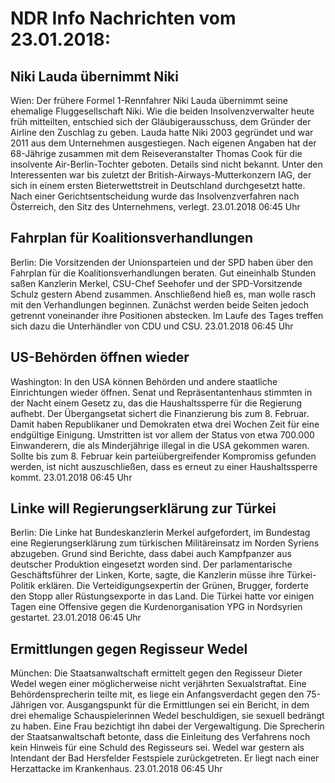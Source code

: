 # NDR Info Nachrichten vom 23.01.2018:


## Niki Lauda übernimmt Niki
Wien: Der frühere Formel 1-Rennfahrer Niki Lauda übernimmt seine ehemalige Fluggesellschaft Niki. Wie die beiden Insolvenzverwalter heute früh mitteilten, entschied sich der Gläubigerausschuss, dem Gründer der Airline den Zuschlag zu geben. Lauda hatte Niki 2003 gegründet und war 2011 aus dem Unternehmen ausgestiegen. Nach eigenen Angaben hat der 68-Jährige zusammen mit dem Reiseveranstalter Thomas Cook für die insolvente Air-Berlin-Tochter geboten. Details sind nicht bekannt. Unter den Interessenten war bis zuletzt der British-Airways-Mutterkonzern IAG, der sich in einem ersten Bieterwettstreit in Deutschland durchgesetzt hatte. Nach einer Gerichtsentscheidung wurde das Insolvenzverfahren nach Österreich, den Sitz des Unternehmens, verlegt. 23.01.2018 06:45 Uhr 

## Fahrplan für Koalitionsverhandlungen
Berlin:	Die Vorsitzenden der Unionsparteien und der SPD haben über den Fahrplan für die Koalitionsverhandlungen beraten. Gut eineinhalb Stunden saßen Kanzlerin Merkel, CSU-Chef Seehofer und der SPD-Vorsitzende Schulz gestern Abend zusammen. Anschließend hieß es, man wolle rasch mit den Verhandlungen beginnen. Zunächst werden beide Seiten jedoch getrennt voneinander ihre Positionen abstecken. Im Laufe des Tages treffen sich dazu die Unterhändler von CDU und CSU. 23.01.2018 06:45 Uhr 

## US-Behörden öffnen wieder
Washington: In den USA können Behörden und andere staatliche Einrichtungen wieder öffnen. Senat und Repräsentantenhaus stimmten in der Nacht einem Gesetz zu, das die Haushaltssperre für die Regierung aufhebt. Der Übergangsetat sichert die Finanzierung bis zum 8. Februar. Damit haben Republikaner und Demokraten etwa drei Wochen Zeit für eine endgültige Einigung. Umstritten ist vor allem der Status von etwa 700.000 Einwanderern, die als Minderjährige illegal in die USA gekommen waren. Sollte bis zum 8. Februar kein parteiübergreifender Kompromiss gefunden werden, ist nicht auszuschließen, dass es erneut zu einer Haushaltssperre kommt. 23.01.2018 06:45 Uhr 

## Linke will Regierungserklärung zur Türkei
Berlin:	Die Linke hat Bundeskanzlerin Merkel aufgefordert, im Bundestag eine Regierungserklärung zum türkischen Militäreinsatz im Norden Syriens abzugeben. Grund sind Berichte, dass dabei auch Kampfpanzer aus deutscher Produktion eingesetzt worden sind. Der parlamentarische Geschäftsführer der Linken, Korte, sagte, die Kanzlerin müsse ihre Türkei-Politik erklären. Die Verteidigungsexpertin der Grünen, Brugger, forderte den Stopp aller Rüstungsexporte in das Land. Die Türkei hatte vor einigen Tagen eine Offensive gegen die Kurdenorganisation YPG in Nordsyrien gestartet. 23.01.2018 06:45 Uhr 

## Ermittlungen gegen Regisseur Wedel
München: Die Staatsanwaltschaft ermittelt gegen den Regisseur Dieter Wedel wegen einer möglicherweise nicht verjährten Sexualstraftat. Eine Behördensprecherin teilte mit, es liege ein Anfangsverdacht gegen den 75-Jährigen vor. Ausgangspunkt für die Ermittlungen sei ein Bericht, in dem drei ehemalige Schauspielerinnen Wedel beschuldigen, sie sexuell bedrängt zu haben. Eine Frau bezichtigt ihn dabei der Vergewaltigung. Die Sprecherin der Staatsanwaltschaft betonte, dass die Einleitung des Verfahrens noch kein Hinweis für eine Schuld des Regisseurs sei. Wedel war gestern als Intendant der Bad Hersfelder Festspiele zurückgetreten. Er liegt nach einer Herzattacke im Krankenhaus. 23.01.2018 06:45 Uhr 

